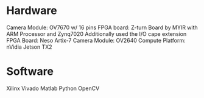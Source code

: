 # Hardware
Camera Module: OV7670 w/ 16 pins
FPGA board: Z-turn Board by MYIR with ARM Processor and Zynq7020
	Additionally used the I/O cape extension
FPGA Board: Neso Artix-7
Camera Module: OV2640
Compute Platform: nVidia Jetson TX2

# Software
Xilinx Vivado
Matlab
Python
OpenCV
